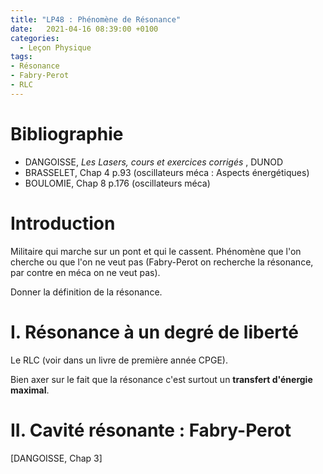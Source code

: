 ```yaml
---
title: "LP48 : Phénomène de Résonance"
date:   2021-04-16 08:39:00 +0100
categories:
  - Leçon Physique
tags:
- Résonance
- Fabry-Perot
- RLC
---
```

# Bibliographie
* DANGOISSE, *Les Lasers, cours et exercices corrigés* , DUNOD
* BRASSELET, Chap 4 p.93 (oscillateurs méca : Aspects énergétiques)
* BOULOMIE, Chap 8 p.176 (oscillateurs méca)


# Introduction
Militaire qui marche sur un pont et qui le cassent.
Phénomène que l'on cherche ou que l'on ne veut pas (Fabry-Perot on recherche la résonance, par contre en méca on ne veut pas).

Donner la définition de la résonance. 
# I. Résonance à un degré de liberté
Le RLC (voir dans un livre de première année CPGE).

Bien axer sur le fait que la résonance c'est surtout un **transfert d'énergie maximal**.

# II. Cavité résonante : Fabry-Perot
[DANGOISSE, Chap 3]
